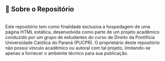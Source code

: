 <h2>📄 <strong>Sobre o Repositório</strong></h2> <br>
Este repositório tem como finalidade exclusiva a hospedagem de uma página HTML estática, desenvolvida como parte de um projeto acadêmico conduzido por um grupo de estudantes do curso de Direito da Pontifícia Universidade Católica do Paraná (PUCPR).
O proprietário deste repositório não possui vínculo acadêmico ou autoral com tal projeto, limitando-se apenas a fornecer o ambiente técnico para sua publicação.
